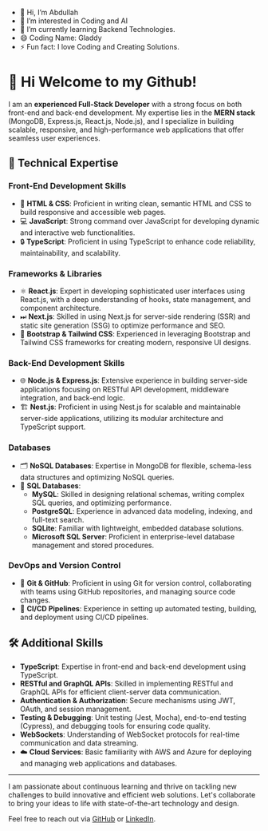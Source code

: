 - 👋 Hi, I’m Abdullah
- 👀 I’m interested in Coding and AI
- 🌱 I’m currently learning Backend Technologies.
- 😄 Coding Name: Gladdy
- ⚡ Fun fact: I love Coding and Creating Solutions.
# 👋 Hi Welcome to my Github!

I am an **experienced Full-Stack Developer** with a strong focus on both front-end and back-end development. My expertise lies in the **MERN stack** (MongoDB, Express.js, React.js, Node.js), and I specialize in building scalable, responsive, and high-performance web applications that offer seamless user experiences.

## 🚀 Technical Expertise

### Front-End Development Skills
- 📝 **HTML & CSS**: Proficient in writing clean, semantic HTML and CSS to build responsive and accessible web pages.
- 💻 **JavaScript**: Strong command over JavaScript for developing dynamic and interactive web functionalities.
- 🔒 **TypeScript**: Proficient in using TypeScript to enhance code reliability, maintainability, and scalability.

### Frameworks & Libraries
- ⚛️ **React.js**: Expert in developing sophisticated user interfaces using React.js, with a deep understanding of hooks, state management, and component architecture.
- ⏭ **Next.js**: Skilled in using Next.js for server-side rendering (SSR) and static site generation (SSG) to optimize performance and SEO.
- 🎨 **Bootstrap & Tailwind CSS**: Experienced in leveraging Bootstrap and Tailwind CSS frameworks for creating modern, responsive UI designs.

### Back-End Development Skills
- 🌐 **Node.js & Express.js**: Extensive experience in building server-side applications focusing on RESTful API development, middleware integration, and back-end logic.
- 🏗 **Nest.js**: Proficient in using Nest.js for scalable and maintainable server-side applications, utilizing its modular architecture and TypeScript support.

### Databases
- 🗂 **NoSQL Databases**: Expertise in MongoDB for flexible, schema-less data structures and optimizing NoSQL queries.
- 💾 **SQL Databases**:
  - **MySQL**: Skilled in designing relational schemas, writing complex SQL queries, and optimizing performance.
  - **PostgreSQL**: Experience in advanced data modeling, indexing, and full-text search.
  - **SQLite**: Familiar with lightweight, embedded database solutions.
  - **Microsoft SQL Server**: Proficient in enterprise-level database management and stored procedures.

### DevOps and Version Control
- 🔧 **Git & GitHub**: Proficient in using Git for version control, collaborating with teams using GitHub repositories, and managing source code changes.
- 🚀 **CI/CD Pipelines**: Experience in setting up automated testing, building, and deployment using CI/CD pipelines.

## 🛠️ Additional Skills
- **TypeScript**: Expertise in front-end and back-end development using TypeScript.
- **RESTful and GraphQL APIs**: Skilled in implementing RESTful and GraphQL APIs for efficient client-server data communication.
- **Authentication & Authorization**: Secure mechanisms using JWT, OAuth, and session management.
- **Testing & Debugging**: Unit testing (Jest, Mocha), end-to-end testing (Cypress), and debugging tools for ensuring code quality.
- **WebSockets**: Understanding of WebSocket protocols for real-time communication and data streaming.
- ☁️ **Cloud Services**: Basic familiarity with AWS and Azure for deploying and managing web applications and databases.

---

I am passionate about continuous learning and thrive on tackling new challenges to build innovative and efficient web solutions. Let's collaborate to bring your ideas to life with state-of-the-art technology and design.

Feel free to reach out via [GitHub](https://github.com/) or [LinkedIn](https://linkedin.com).

